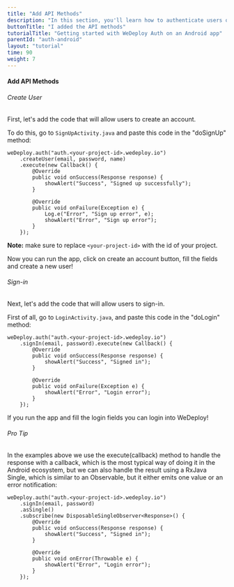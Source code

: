 ```yaml
---
title: "Add API Methods"
description: "In this section, you'll learn how to authenticate users on an Android app using the WeDeploy API Client."
buttonTitle: "I added the API methods"
tutorialTitle: "Getting started with WeDeploy Auth on an Android app"
parentId: "auth-android"
layout: "tutorial"
time: 90
weight: 7
---
```


#### Add API Methods

###### Create User

First, let's add the code that will allow users to create an account.

To do this, go to `SignUpActivity.java` and paste this code in the "doSignUp" method:

```text/x-java
weDeploy.auth("auth.<your-project-id>.wedeploy.io")
	.createUser(email, password, name)
	.execute(new Callback() {
		@Override
		public void onSuccess(Response response) {
			showAlert("Success", "Signed up successfully");
		}

		@Override
		public void onFailure(Exception e) {
			Log.e("Error", "Sign up error", e);
			showAlert("Error", "Sign up error");
		}
	});
```

**Note:** make sure to replace `<your-project-id>` with the id of your project.

Now you can run the app, click on create an account button, fill the fields and create a new user!

###### Sign-in

Next, let's add the code that will allow users to sign-in.

First of all, go to `LoginActivity.java`, and paste this code in the "doLogin" method:

```text/x-java
weDeploy.auth("auth.<your-project-id>.wedeploy.io")
	.signIn(email, password).execute(new Callback() {
		@Override
		public void onSuccess(Response response) {
			showAlert("Success", "Signed in");
		}

		@Override
		public void onFailure(Exception e) {
			showAlert("Error", "Login error");
		}
	});
```

If you run the app and fill the login fields you can login into WeDeploy!

<aside>

###### <span class="icon-16-star"></span> Pro Tip

In the examples above we use the execute(callback) method to handle the response with a callback, which is the most typical way of doing it in the Android ecosystem,
but we can also handle the result using a RxJava Single, which is similar to an Observable, but it either emits one value or an error notification:

```text/x-java
weDeploy.auth("auth.<your-project-id>.wedeploy.io")
	.signIn(email, password)
	.asSingle()
	.subscribe(new DisposableSingleObserver<Response>() {
		@Override
		public void onSuccess(Response response) {
			showAlert("Success", "Signed in");
		}

		@Override
		public void onError(Throwable e) {
			showAlert("Error", "Login error");
		}
	});
```
</aside>
